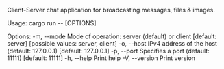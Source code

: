 Client-Server chat application for broadcasting messages, files & images.

Usage: cargo run -- [OPTIONS]

Options:
  -m, --mode <mode>  Mode of operation: server (default) or client [default: server] [possible values: server, client]
  -o, --host <host>  IPv4 address of the host (default: 127.0.0.1) [default: 127.0.0.1]
  -p, --port <port>  Specifies a port (default: 11111) [default: 11111]
  -h, --help         Print help
  -V, --version      Print version